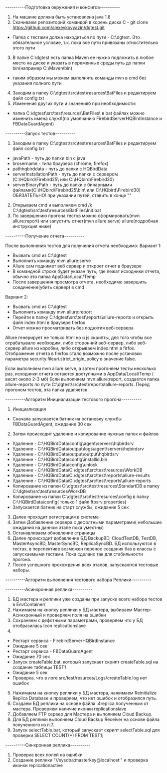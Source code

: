 ----------Подготовка окружения и конфигов----------
1. На машине должна быть установлена java 1.8
2. Скачиваем репозиторий командой в корень диска C - git clone https://github.com/alexeykovyazin/dgtest.git
 - Папка с тестами должа находиться по пути - C:\dgtest. Это обязательное условие, т.к. пока все пути привязаны отностительно этого пути
3. В папке C:\dgtest есть папка Maven ее нужно подложить в любое место на диске и указать в переменные среды путь до папки bin(например C:\Maven\bin)
 - таким образом мы можем выполнять команды mvn в cmd без указания полного пути
4. Заходим в папку C:\dgtest\src\test\resurces\BatFiles и редактируем файл config.txt
5. Изменения других пути и значенияб при необходимости:
 - папка C:\dgtest\src\test\resurces\BatFiles\ в bat файлах можно изменить имена служб(по умолчанию FirebirdServerHQBirdInstance и FBDataGuardAgent)


----------Запуск тестов----------
1. Заходим в папку C:\dgtest\src\test\resurces\BatFiles и редактируем файл config.txt
- javaPath - путь до папки bin с java 
- brosername - типа браузера (chrome, firefox)
- pathhqbirddata - путь до папки с HQBirdData
- serverInstallationPath - путь до папки с сервером (C:\HQbird\Firebird25\ или C:\HQbird\Firebird30\)
- serverBinaryPath - путь до папки с бинарными файлами(C:\HQbird\Firebird25\bin\ или C:\HQbird\Firebird30\)
ОБЯЗАТЕЛЬНО! при указании путей, ставить в конце "\"
2. Открываем cmd и выполняем cmd /k C:\dgtest\src\test\resurces\BatFiles\Init.bat
3. По завершению прогона тестов можно сформировать(mvn allure:report) или запустить отчет(mvn allure:serve) allure(подробная инструкция ниже)

----------Получение отчета----------

После выполнения тестов для получения отчета необходимо:
Вариант 1:
 - Вызвать cmd из C:\dgtest
 - Выполнить команду mvn allure:serve
 - Allure сам поднимет веб сервер и откроет отчет в браузере
 - В командной строке будет указан путь, где лежат исходники отчета, обычно это папка AppData/Local/Temp
 - После завершения просмотра отчета, необходимо завершить соединение(убить сервер) в cmd

Вариант 2:
 - Вызвать cmd из C:\dgtest
 - Выполнить команду mvn allure:report
 - Перейти в папку C:\dgtest\src\test\reports\allure-reports и открыть файл index.html в браузере fierfox
 - Отчет можно просматривать без поднятия веб-сервера

Allure генерирует не только html но и js скрипты, для того чтобы все отрабатывало необходим, либо сторонний веб-сервер, либо веб-сервер allure из коробки, либо открываем index.html в firfox.
Отображение отчета в fierfox стало возможно после установки параметра security.fileuri.strict_origin_policy в значение false.

Если выполняем mvn allure:serve, а затем прогоняем тесты несколько раз, исходники отчета остаются доступными в  AppData/Local/Temp ( весят около 2-3 мб)
Если выполняем mvn allure:report, создается папка allure-reports по пути C:\dgtest\src\test\reports\allure-reports. Перед прогоном тестов, эта папка удаляется.

----------Алгоритм Инициализации тестового прогона----------
1. Инициализация
 - Сначала запускается батник на остановку службы FBDataGuardAgent, ожидание 30 сек
2. Затем происходит удаление и копирование нужных папок и файлов
 - Удаление - C:\HQBirdData\config\agent\servers\hqbirdsrv
 - Удаление - C:\HQBirdData\output\logs\agent\servers\hqbirdsrv
 - Удаление - C:\HQBirdData\output\output\hqbirdsrv
 - Удаление - C:\HQBirdData\config\installid.bin
 - Удаление - C:\HQBirdData\config\unlock
 - Удаление - C:\HQBirdData\C:\dgtest\src\test\resurces\WorkDB
 - Удаление - C:\HQBirdData\C:\dgtest\src\test\reports\allure-results
 - Удаление - C:\HQBirdData\C:\dgtest\src\test\reports\allure-reports
 - Копирование из папки C:\dgtest\src\test\resurces\StandartDB в папку C:\dgtest\src\test\resurces\WorkDB
 - Копирование из папки C:\dgtest\src\test\resurces\config в папку C:\HQBirdData\config( только 1 файл ftpsrv.properties)
- Запускается батник на старт службы, ожидание 5 сек
3. Далее проходит регистрация в системе
3. Затем Добавление сервера с дефолтными параметрами( небольшие ожидания на данном этапе пока уместны)
4. Останавливаем обновление страницы
5. Далее происходит добавление БД BackupBD, CloudTestDB, TestDB, MasterAsyncBD, MasterSyncBD, ReplicaSyncBD. БД используются в тестах, в перспективе возможен перенос создания баз в классы с запускаемыми тестами. Пока сделано так для стабильности прогона.
6. После успешного прохождения всех этапов, запускаются тестовые наборы.

----------Алгоритм выполнения тестового набора Реплики----------

----------Асинхронная реплика----------
1. БД мастера и реплики уже созданы при запуске всего набора тестов в EnvContainer/
2. Нажимаем на кнопку реплики у БД мастера, выбираем Мастер-Асинхронный и проверяем поля на ошибки
3. Сохраняем с дефотными параметрами, проверяем что у БД отобразилась Icon replicationslave
4. 
 - Рестарт сервиса - FirebirdServerHQBirdInstance
 - Ожидание 5 сек
 - Рестарт сервиса - FBDataGuardAgent
 - Ожидание 70 сек
 - Запуск createTable.bat, который запускает скрипт createTable.sql на создание таблицы TEST1
 - Ожидание 5 сек
 - Проверка, что в логе src/test/resurces/Logs/createTable.log нет ошибок
5. Нажимаем на кнопку реплики у БД мастера, нажимаем Reinitialize Replica Database и проверяем, что нет ошибок и отобразился путь.
6. Создаем БД реплики на основе файла .4replica полученным от мастера. Проверяем наличие иконки replicationslave
7. Добавляем FTP сервер для Мастера и выполняем Cloud Backup.
8. Для БД реплики выполняем Cloud Backup Receiver на основе файла полученного из п.7.
9. Запуск selectTable.bat, который запускает скрипт selectTable.sql для проверки SELECT COUNT(*) FROM TEST1;

----------Синхронная реплика----------
1. Проверка всех полей на ошибки
2. Создание реплики "//sysdba:masterkey@localhost:" и проверка иконки replicationactive
